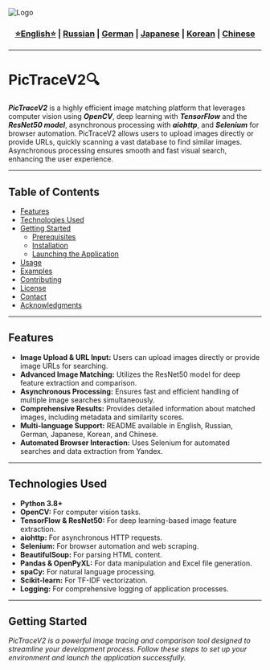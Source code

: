![Logo](https://github.com/Solrikk/PicTraceV2/blob/main/assets/images/other/0-16.jpg)

<div align="center">
  <h3>
    <a href="https://github.com/Solrikk/PicTraceV2/blob/main/README.md">⭐English⭐</a> |
    <a href="https://github.com/Solrikk/PicTraceV2/blob/main/docs/readme/README_RU.md">Russian</a> |
    <a href="https://github.com/Solrikk/PicTraceV2/blob/main/docs/readme/README_GE.md">German</a> |
    <a href="https://github.com/Solrikk/PicTraceV2/blob/main/docs/readme/README_JP.md">Japanese</a> |
    <a href="https://github.com/Solrikk/PicTraceV2/blob/main/docs/readme/README_KR.md">Korean</a> |
    <a href="https://github.com/Solrikk/PicTraceV2/blob/main/docs/readme/README_CN.md">Chinese</a>
  </h3>
</div>

---

# PicTraceV2🔍

**_PicTraceV2_** is a highly efficient image matching platform that leverages computer vision using **_OpenCV_**, deep learning with **_TensorFlow_** and the **_ResNet50 model_**, asynchronous processing with **_aiohttp_**, and **_Selenium_** for browser automation. PicTraceV2 allows users to upload images directly or provide URLs, quickly scanning a vast database to find similar images. Asynchronous processing ensures smooth and fast visual search, enhancing the user experience.

---

## Table of Contents

- [Features](#features)
- [Technologies Used](#technologies-used)
- [Getting Started](#getting-started)
  - [Prerequisites](#prerequisites)
  - [Installation](#installation)
  - [Launching the Application](#launching-the-application)
- [Usage](#usage)
- [Examples](#examples)
- [Contributing](#contributing)
- [License](#license)
- [Contact](#contact)
- [Acknowledgments](#acknowledgments)

---

## Features

- **Image Upload & URL Input:** Users can upload images directly or provide image URLs for searching.
- **Advanced Image Matching:** Utilizes the ResNet50 model for deep feature extraction and comparison.
- **Asynchronous Processing:** Ensures fast and efficient handling of multiple image searches simultaneously.
- **Comprehensive Results:** Provides detailed information about matched images, including metadata and similarity scores.
- **Multi-language Support:** README available in English, Russian, German, Japanese, Korean, and Chinese.
- **Automated Browser Interaction:** Uses Selenium for automated searches and data extraction from Yandex.

---

## Technologies Used

- **Python 3.8+**
- **OpenCV:** For computer vision tasks.
- **TensorFlow & ResNet50:** For deep learning-based image feature extraction.
- **aiohttp:** For asynchronous HTTP requests.
- **Selenium:** For browser automation and web scraping.
- **BeautifulSoup:** For parsing HTML content.
- **Pandas & OpenPyXL:** For data manipulation and Excel file generation.
- **spaCy:** For natural language processing.
- **Scikit-learn:** For TF-IDF vectorization.
- **Logging:** For comprehensive logging of application processes.

---

## Getting Started

_PicTraceV2 is a powerful image tracing and comparison tool designed to streamline your development process. Follow these steps to set up your environment and launch the application successfully._
